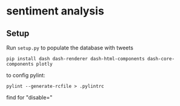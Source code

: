 # sentiment analysis

## Setup 

Run `setup.py` to populate the database with tweets

`pip install dash dash-renderer dash-html-components dash-core-components plotly`

to config pylint: 

`pylint --generate-rcfile > .pylintrc`

find for "disable="